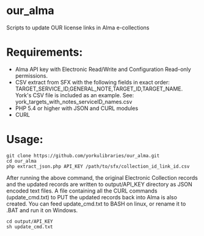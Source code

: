 # our_alma
Scripts to update OUR license links in Alma e-collections

# Requirements:
* Alma API key with Electronic Read/Write and Configuration Read-only permissions.
* CSV extract from SFX with the following fields in exact order: TARGET_SERVICE_ID,GENERAL_NOTE,TARGET_ID,TARGET_NAME. York's CSV file is included as an example. See: york_targets_with_notes_serviceID_names.csv
* PHP 5.4 or higher with JSON and CURL modules
* CURL 

# Usage:
```
git clone https://github.com/yorkulibraries/our_alma.git
cd our_alma
php extract_json.php API_KEY /path/to/sfx/collection_id_link_id.csv
```

After running the above command, the original Electronic Collection records and the updated records are written to output/API_KEY directory as JSON encoded text files. A file containing all the CURL commands (update_cmd.txt) to PUT the updated records back into Alma is also created. You can feed update_cmd.txt to BASH on linux, or rename it to .BAT and run it on Windows.

```
cd output/API_KEY
sh update_cmd.txt
```
